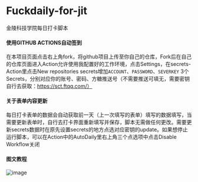 # Fuckdaily-for-jit
金陵科技学院每日打卡脚本

#### 使用GITHUB ACTIONS自动签到
在本项目页面点击右上角fork，将github项目上传至你自己的仓库，Fork后在自己的仓库页面进入Action允许使用我配置好的工作环境，点击Settings，在secrets-Action里点击New repositories secrets增加`ACCOUNT`、`PASSWORD`、`SEVERKEY` 3个Secrets，分别对应你的账号、密码、方糖推送号（不需要推送可填无，需要密钥自行去获取：https://sct.ftqq.com/）

#### 关于表单内容更新
每日打卡表单的数据会自动获取前一天（上一次填写的表单）填写的数据填写，当需要更新表单时，自行去打卡界面重新填写并保存，脚本无需做任何更改。需要更新secrets数据时在原先设置secrets的地方点选对应密钥的update。如果想停止运行脚本，可以在Action中的AutoDaily里右上角三个点选项中点击Disable Workflow关闭

#### 图文教程
![image](https://github.com/Reclizer/Fuckdaily-for-jit/blob/main/image/01.png)
